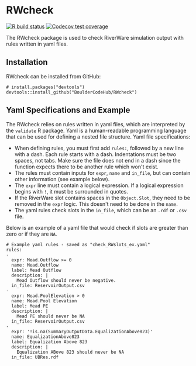 RWcheck
=================
<!-- badges: start -->
[![R build status](https://github.com/BoulderCodeHub/RWcheck/workflows/R-CMD-check/badge.svg)](https://github.com/BoulderCodeHub/RWcheck/actions)
[![Codecov test coverage](https://codecov.io/gh/BoulderCodeHub/RWcheck/branch/master/graph/badge.svg)](https://codecov.io/gh/BoulderCodeHub/RWcheck?branch=master)
<!-- badges: end -->

The RWcheck package is used to check RiverWare simulation output with rules written in yaml files.

## Installation

RWcheck can be installed from GitHub:

```{r, eval=FALSE}
# install.packages("devtools")
devtools::install_github("BoulderCodeHub/RWcheck")
```

## Yaml Specifications and Example

The RWcheck relies on rules written in yaml files, which are interpreted by the `validate` R package. Yaml is a human-readable programming language that can be used for defining a nested file structure. Yaml file specifications: 
* When defining rules, you must first add `rules:`, followed by a new line with a dash. Each rule starts with a dash. Indentations must be two spaces, not tabs. Make sure the file does not end in a dash since the function expects there to be another rule which won't exist. 
* The rules must contain inputs for `expr`, `name` and `in_file`, but can contain other information (see example below). 
* The `expr` line must contain a logical expression. If a logical expression begins with `!`, it must be surrounded in quotes. 
* If the RiverWare slot contains spaces in the `Object.Slot`, they need to be removed in the `expr` logic. This doesn't need to be done in the `name`. 
* The yaml rules check slots in the `in_file`, which can be an `.rdf` or `.csv` file. 

Below is an example of a yaml file that would check if slots are greater than zero or if they are `NA`.


```
# Example yaml rules - saved as "check_RWslots_ex.yaml"
rules:
-
  expr: Mead.Outflow >= 0
  name: Mead.Outflow
  label: Mead Outflow
  description: |
    Mead Outflow should never be negative.
  in_file: ReservoirOutput.csv
-
  expr: Mead.PoolElevation > 0
  name: Mead.Pool Elevation
  label: Mead PE
  description: |
    Mead PE should never be NA
  in_file: ReservoirOutput.csv
-
  expr: '!is.na(SummaryOutputData.EqualizationAbove823)'
  name: EqualizationAbove823
  label: Equalization Above 823
  description: |
    Equalization ABove 823 should never be NA
  in_file: UBRes.rdf
```
